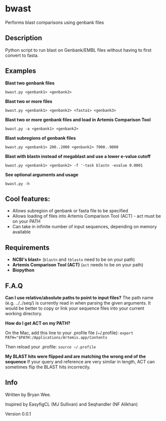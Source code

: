 # bwast
Performs blast comparisons using genbank files

Description
--------------
Python script to run blast on Genbank/EMBL files without having to first convert to fasta. 


Examples
---------------

**Blast two genbank files**

``bwast.py <genbank1> <genbank2>``

**Blast two or more files**

``bwast.py <genbank1> <genbank2> <fasta1> <genbank3>``

**Blast two or more genbank files and load in Artemis Comparison Tool**

``bwast.py -a <genbank1> <genbank2>``

**Blast subregions of genbank files**

``bwast.py <genbank1> 200..2000 <genbank2> 7000..9000``

**Blast with blastn instead of megablast and use a lower e-value cutoff**

``bwast.py <genbank1> <genbank2> -f '-task blastn -evalue 0.0001``

**See optional arguments and usage**

``bwast.py -h``


Cool features: 
------------------
* Allows subregion of genbank or fasta file to be specified
* Allows loading of files into Artemis Comparison Tool (ACT) - act must be on your PATH
* Can take in infinite number of input sequences, depending on memory available


Requirements
-----------------

* **NCBI's blast+** (``blastn`` and ``tblastx`` need to be on your path)
* **Artemis Comparison Tool (ACT)** (``act`` needs to be on your path)
* **Biopython**


F.A.Q
----------------

**Can I use relative/absolute paths to point to input files?**
The path name (e.g. ../../seq/) is currently read in when parsing the given arguments. It would be better to copy or link your sequence files into your current working directory.

**How do I get ACT on my PATH?**

On the Mac, add this line to your .profile file (~/.profile): 
``export PATH="$PATH:/Applications/Artemis.app/Contents``

Then reload your .profile:
``source ~/.profile``

**My BLAST hits were flipped and are matching the wrong end of the sequence**
If your query and reference are very similar in length, ACT can sometimes flip the BLAST hits incorrectly.


Info
-----------
Written by Bryan Wee.

Inspired by EasyfigCL (MJ Sullivan) and Seqhandler (NF Alikhan)


Version 0.0.1 


